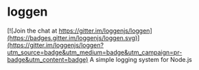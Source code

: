 # loggen

[![Join the chat at https://gitter.im/loggenjs/loggen](https://badges.gitter.im/loggenjs/loggen.svg)](https://gitter.im/loggenjs/loggen?utm_source=badge&utm_medium=badge&utm_campaign=pr-badge&utm_content=badge)
A simple logging system for Node.js
